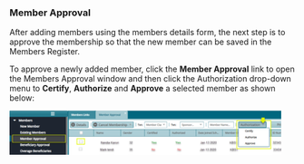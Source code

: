 ### Member Approval

After adding members using the members details form, the next step is to approve the membership so that the new member can be saved in the Members Register. 

To approve a newly added member, click the **Member Approval** link to open the Members Approval window and then click the Authorization drop-down menu to **Certify**, **Authorize** and **Approve** a selected member as shown below:


<img  alt="Member Approval" width="95%" height="auto"  class="center"  src="../.vuepress/public/img/media3/memberapproval.png"> 
